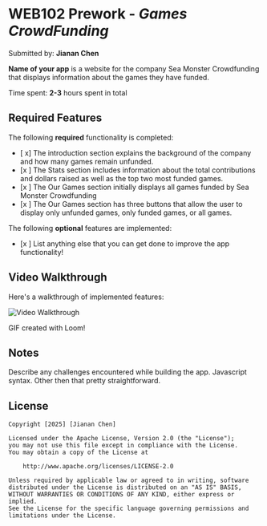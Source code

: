 # WEB102 Prework - *Games CrowdFunding*

Submitted by: **Jianan Chen**

**Name of your app** is a website for the company Sea Monster Crowdfunding that displays information about the games they have funded.

Time spent: **2-3** hours spent in total

## Required Features

The following **required** functionality is completed:

* [ x] The introduction section explains the background of the company and how many games remain unfunded.
* [x ] The Stats section includes information about the total contributions and dollars raised as well as the top two most funded games.
* [x ] The Our Games section initially displays all games funded by Sea Monster Crowdfunding
* [x ] The Our Games section has three buttons that allow the user to display only unfunded games, only funded games, or all games.

The following **optional** features are implemented:

* [x ] List anything else that you can get done to improve the app functionality!

## Video Walkthrough

Here's a walkthrough of implemented features:

<img src='https://www.loom.com/share/4ba3cf568ecc46b4a31285a90a40ac91?sid=b4428690-a4df-4398-9b74-7be43848a399' title='Video Walkthrough' width='' alt='Video Walkthrough' />

<!-- Replace this with whatever GIF tool you used! -->
GIF created with Loom!  
<!-- Recommended tools:
[Kap](https://getkap.co/) for macOS
[ScreenToGif](https://www.screentogif.com/) for Windows
[peek](https://github.com/phw/peek) for Linux. -->

## Notes

Describe any challenges encountered while building the app. 
Javascript syntax. Other then that pretty straightforward.

## License

    Copyright [2025] [Jianan Chen]

    Licensed under the Apache License, Version 2.0 (the "License");
    you may not use this file except in compliance with the License.
    You may obtain a copy of the License at

        http://www.apache.org/licenses/LICENSE-2.0

    Unless required by applicable law or agreed to in writing, software
    distributed under the License is distributed on an "AS IS" BASIS,
    WITHOUT WARRANTIES OR CONDITIONS OF ANY KIND, either express or implied.
    See the License for the specific language governing permissions and
    limitations under the License.
